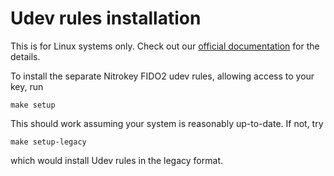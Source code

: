 # Udev rules installation


This is for Linux systems only. Check out our [official documentation](https://www.nitrokey.com/documentation/installation) for the details.

To install the separate Nitrokey FIDO2 udev rules, allowing access to your key, run

```
make setup
```

This should work assuming your system is reasonably up-to-date. If not, try

```
make setup-legacy
```

which would install Udev rules in the legacy format.
